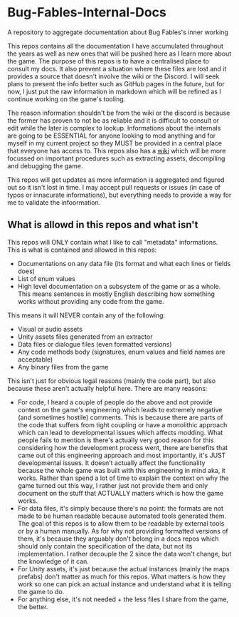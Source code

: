 # Bug-Fables-Internal-Docs
A repository to aggregate documentation about Bug Fables's inner working

This repos contains all the documentation I have accumulated throughout the years as well as new ones that will be pushed here as I learn more about the game. The purpose of this repos is to have a centralised place to consult my docs. It also prevent a situation where these files are lost  and it provides a source that doesn't involve the wiki or the Discord. I will seek plans to present the info better such as GitHub pages in the future, but for now, I just put the raw information in markdown which will be refined as I continue working on the game's tooling. 

The reason information shouldn't be from the wiki or the discord is because the former has proven to not be as reliable and it is difficult to consult or edit while the later is complex to lookup. Informations about the internals are going to be ESSENTIAL for anyone looking to mod anything and for myself in my current project so they MUST be provided in a central place that everyone has access to. This repos also has a [wiki](https://github.com/aldelaro5/Bug-Fables-Internal-Docs/wiki) which will be more focussed on important procedures such as extracting assets, decompiling and debugging the game.

This repos will get updates as more information is aggregated and figured out so it isn't lost in time. I may accept pull requests or issues (in case of typos or innacurate informations), but everything needs to provide a way for me to validate the infoormation.

## What is allowd in this repos and what isn't
This repos will ONLY contain what I like to call "metadata" informations. This is what is contained and allowed in this repos:

- Documentations on any data file (its format and what each lines or fields does)
- List of enum values
- High level documentation on a subsystem of the game or as a whole. This means sentences in mostly English describing how something works without providing any code from the game.

This means it will NEVER contain any of the following:

- Visual or audio assets
- Unity assets files generated from an extractor
- Data files or dialogue files (even formatted versions)
- Any code methods body (signatures, enum values and field names are acceptable)
- Any binary files from the game

This isn't just for obvious legal reasons (mainly the code part), but also because these aren't actually helpful here. There are many reasons:

- For code, I heard a couple of people do the above and not provide context on the game's engineering which leads to extremely negative (and sometimes hostile) comments. This is because there are parts of the code that suffers from tight coupling or have a monolithic approach which can lead to developmental issues which affects modding. What people fails to mention is there's actually very good reason for this considering how the development process went, there are benefits that came out of this engineering approach and most importantly, it's JUST developmental issues. It doesn't actually affect the functionality because the whole game was built with this engineering in mind aka, it works. Rather than spend a lot of time to explain the context on why the game turned out this way, I rather just not provide them and only document on the stuff that ACTUALLY matters which is how the game works.
- For data files, it's simply because there's no point: the formats are not made to be human readable because automated tools generated them. The goal of this repos is to allow them to be readable by external tools or by a human manually. As for why not providing formatted versions of them, it's because they arguably don't belong in a docs repos which should only contain the specification of the data, but not its implementation. I rather decouple the 2 since the data won't change, but the knowledge of it can.
- For Unity assets, it's just because the actual instances (mainly the maps prefabs) don't matter as much for this repos. What matters is how they work so one can pick an actual instance and understand what it is telling the game to do.
- For anything else, it's not needed + the less files I share from the game, the better.
